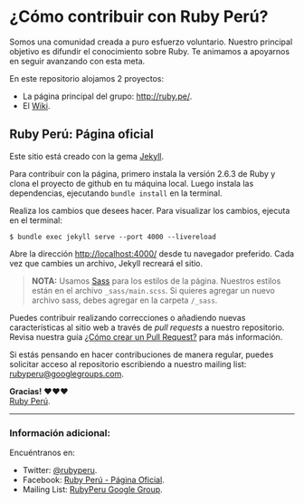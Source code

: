 # ¿Cómo contribuir con Ruby Perú?

Somos una comunidad creada a puro esfuerzo voluntario. Nuestro principal
objetivo es difundir el conocimiento sobre Ruby. Te animamos a apoyarnos en
seguir avanzando con esta meta.

En este repositorio alojamos 2 proyectos:

- La página principal del grupo: <http://ruby.pe/>.
- El [Wiki](https://github.com/rubyperu/rubyperu.github.com/wiki).

## Ruby Perú: Página oficial

Este sitio está creado con la gema [Jekyll](https://github.com/mojombo/jekyll).

Para contribuir con la página, primero instala la versión 2.6.3 de Ruby y clona
el proyecto de github en tu máquina local. Luego instala las dependencias,
ejecutando `bundle install` en la terminal.

Realiza los cambios que desees hacer. Para visualizar los cambios, ejecuta en el
terminal:

    $ bundle exec jekyll serve --port 4000 --livereload

Abre la dirección <http://localhost:4000/> desde tu navegador preferido. Cada
vez que cambies un archivo, Jekyll recreará el sitio.

> **NOTA:** Usamos [Sass](http://sass-lang.com/) para los estilos de la página.
> Nuestros estilos están en el archivo `_sass/main.scss`. Si quieres agregar un
> nuevo archivo sass, debes agregar en la carpeta `/_sass`.

Puedes contribuir realizando correcciones o añadiendo nuevas características al
sitio web a través de _pull requests_ a nuestro repositorio. Revisa nuestra guía
[¿Cómo crear un Pull Request?](https://github.com/rubyperu/rubyperu.github.com/wiki/Pull-Requests-en-Github)
para más información.

Si estás pensando en hacer contribuciones de manera regular, puedes solicitar
acceso al repositorio escribiendo a nuestro mailing list:
<rubyperu@googlegroups.com>.

**Gracias!** ❤️❤️❤️ <br /> [Ruby Perú](http://ruby.pe/).

---

### Información adicional:

Encuéntranos en:

- Twitter: [@rubyperu](https://twitter.com/rubyperu).
- Facebook:
  [Ruby Perú - Página Oficial](https://www.facebook.com/pages/Ruby-Perú/191872640917345).
- Mailing List:
  [RubyPeru Google Group](https://groups.google.com/forum/?fromgroups#!forum/rubyperu).
